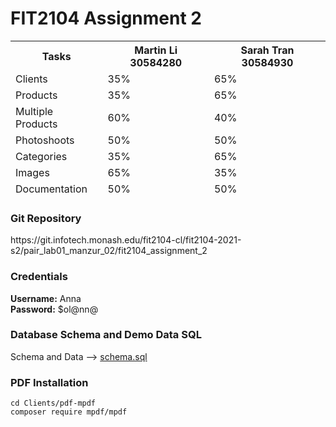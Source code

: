  <h1>FIT2104 Assignment 2</h1>

<div class=" table-responsive">
        <table class="table table-bordered responsive">
            <thead>
            <tr>
                <th>Tasks</th>
                <th>Martin Li 30584280</th>
                <th>Sarah Tran 30584930</th>
            </tr>
            <tr>
                <td>Clients</td>
                <td>35%</td>
                <td>65%</td>
            </tr>
            <tr>
                <td>Products</td>
                <td>35%</td>
                <td>65%</td>
            </tr>
            <tr>
                <td>Multiple Products</td>
                <td>60%</td>
                <td>40%</td>
            </tr>
            <tr>
                <td>Photoshoots</td>
                <td>50%</td>
                <td>50%</td>
            </tr>
            <tr>
                <td>Categories</td>
                <td>35%</td>
                <td>65%</td>
            </tr>
            <tr>
                <td>Images</td>
                <td>65%</td>
                <td>35%</td>
            </tr>
            <tr>
                <td>Documentation</td>
                <td>50%</td>
                <td>50%</td>
            </tr>
            </thead>
        </table>
    </div>

<h3>Git Repository</h3>
https://git.infotech.monash.edu/fit2104-cl/fit2104-2021-s2/pair_lab01_manzur_02/fit2104_assignment_2
<br>

<h3>Credentials</h3>
<b>Username:</b> Anna
<br>
<b>Password:</b> $ol@nn@
<br>


<h3>Database Schema and Demo Data SQL </h3>
<p>Schema and Data -->  <a href="Schema%20and%20Data/schema.sql">schema.sql</a></p>

<h3>PDF Installation</h3>

```
cd Clients/pdf-mpdf
composer require mpdf/mpdf
```


